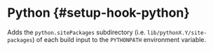 # Python {#setup-hook-python}

Adds the `python.sitePackages` subdirectory (i.e. `lib/pythonX.Y/site-packages`) of each build input to the `PYTHONPATH` environment variable.

